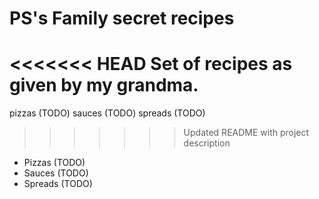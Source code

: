 # PS's Family secret recipes

<<<<<<< HEAD
Set of recipes as given by my grandma.
=======
pizzas (TODO)
sauces (TODO)
spreads (TODO)

>>>>>>> Updated README with project description

* Pizzas (TODO)
* Sauces (TODO)
* Spreads (TODO)
